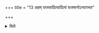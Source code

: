 +++
title = "13 अहम् परस्तादित्यादित्यं यजमानोऽन्वारभत"

+++

<details><summary>थिते</summary>

अहं परस्तादित्यादित्यं यजमानोऽन्वारभत आ होमात् १३
</details>
